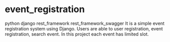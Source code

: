 # event_registration
python
django
rest_framework
rest_framework_swagger
It is a simple event registration system using Django. Users are able to user registration, event registration, search event. In this project each event has limited slot. 

